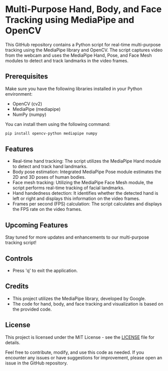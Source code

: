 # Multi-Purpose Hand, Body, and Face Tracking using MediaPipe and OpenCV

This GitHub repository contains a Python script for real-time multi-purpose tracking using the MediaPipe library and OpenCV. The script captures video from the webcam and uses the MediaPipe Hand, Pose, and Face Mesh modules to detect and track landmarks in the video frames.

## Prerequisites

Make sure you have the following libraries installed in your Python environment:

- OpenCV (cv2)
- MediaPipe (mediapipe)
- NumPy (numpy)

You can install them using the following command:

```sh
pip install opencv-python mediapipe numpy
```


## Features

- Real-time hand tracking: The script utilizes the MediaPipe Hand module to detect and track hand landmarks.
- Body pose estimation: Integrated MediaPipe Pose module estimates the 2D and 3D poses of human bodies.
- Face mesh tracking: Utilizing the MediaPipe Face Mesh module, the script performs real-time tracking of facial landmarks.
- Hand handedness detection: It identifies whether the detected hand is left or right and displays this information on the video frames.
- Frames per second (FPS) calculation: The script calculates and displays the FPS rate on the video frames.

## Upcoming Features

Stay tuned for more updates and enhancements to our multi-purpose tracking script!

## Controls

- Press 'q' to exit the application.

## Credits

- This project utilizes the MediaPipe library, developed by Google.
- The code for hand, body, and face tracking and visualization is based on the provided code.

## License

This project is licensed under the MIT License - see the [LICENSE](LICENSE) file for details.

Feel free to contribute, modify, and use this code as needed. If you encounter any issues or have suggestions for improvement, please open an issue in the GitHub repository.
